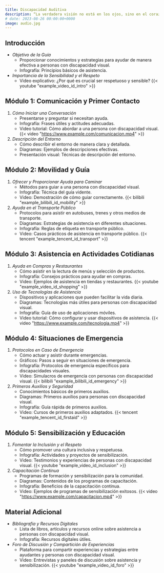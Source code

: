 ```yaml
---
title: Discapacidad Auditiva
description: “La verdadera visión no está en los ojos, sino en el corazón y en la mente que perciben más allá de lo visible. La discapacidad visual no limita la capacidad de soñar, crear y vivir plenamente.”
# date: 2023-08-26 00:00:00+0000
image: audio.jpg
---
```


## Introducción
- *Objetivo de la Guía*
  - Proporcionar conocimientos y estrategias para ayudar de manera efectiva a personas con discapacidad visual.
  - Infografía: Principios básicos de asistencia.
- *Importancia de la Sensibilidad y el Respeto*
  - Video explicativo: ¿Por qué es crucial ser respetuoso y sensible?
  {{< youtube "example_video_id_intro" >}}

## Módulo 1: Comunicación y Primer Contacto
1. *Cómo Iniciar una Conversación*
   - Presentarse y preguntar si necesitan ayuda.
   - Infografía: Frases útiles y actitudes adecuadas.
   - Video tutorial: Cómo abordar a una persona con discapacidad visual.
   {{< video "https://www.example.com/comunicacion.mp4" >}}
2. *Descripción del Entorno*
   - Cómo describir el entorno de manera clara y detallada.
   - Diagramas: Ejemplos de descripciones efectivas.
   - Presentación visual: Técnicas de descripción del entorno.
  
## Módulo 2: Movilidad y Guía
1. *Ofrecer y Proporcionar Ayuda para Caminar*
   - Métodos para guiar a una persona con discapacidad visual.
   - Infografía: Técnica del guía vidente.
   - Video: Demostración de cómo guiar correctamente.
   {{< bilibili "example_bilibili_id_mobility" >}}
2. *Ayuda en el Transporte Público*
   - Protocolos para asistir en autobuses, trenes y otros medios de transporte.
   - Diagramas: Estrategias de asistencia en diferentes situaciones.
   - Infografía: Reglas de etiqueta en transporte público.
   - Video: Casos prácticos de asistencia en transporte público.
   {{< tencent "example_tencent_id_transport" >}}

## Módulo 3: Asistencia en Actividades Cotidianas
1. *Ayuda en Compras y Restaurantes*
   - Cómo asistir en la lectura de menús y selección de productos.
   - Infografía: Consejos prácticos para ayudar en compras.
   - Video: Ejemplos de asistencia en tiendas y restaurantes.
   {{< youtube "example_video_id_shopping" >}}
2. *Uso de Tecnologías de Asistencia*
   - Dispositivos y aplicaciones que pueden facilitar la vida diaria.
   - Diagramas: Tecnologías más útiles para personas con discapacidad visual.
   - Infografía: Guía de uso de aplicaciones móviles.
   - Video tutorial: Cómo configurar y usar dispositivos de asistencia.
   {{< video "https://www.example.com/tecnologia.mp4" >}}

## Módulo 4: Situaciones de Emergencia
1. *Protocolos en Caso de Emergencia*
   - Cómo actuar y asistir durante emergencias.
   - Gráficos: Pasos a seguir en situaciones de emergencia.
   - Infografía: Protocolos de emergencia específicos para discapacidades visuales.
   - Video: Simulacros de emergencia con personas con discapacidad visual.
   {{< bilibili "example_bilibili_id_emergency" >}}
2. *Primeros Auxilios y Seguridad*
   - Conocimientos básicos de primeros auxilios.
   - Diagramas: Primeros auxilios para personas con discapacidad visual.
   - Infografía: Guía rápida de primeros auxilios.
   - Video: Cursos de primeros auxilios adaptados.
   {{< tencent "example_tencent_id_firstaid" >}}

## Módulo 5: Sensibilización y Educación
1. *Fomentar la Inclusión y el Respeto*
   - Cómo promover una cultura inclusiva y respetuosa.
   - Infografía: Actividades y proyectos de sensibilización.
   - Video: Testimonios y experiencias de personas con discapacidad visual.
   {{< youtube "example_video_id_inclusion" >}}
2. *Capacitación Continua*
   - Programas de formación y sensibilización para la comunidad.
   - Diagramas: Contenidos de los programas de capacitación.
   - Infografía: Beneficios de la capacitación continua.
   - Video: Ejemplos de programas de sensibilización exitosos.
   {{< video "https://www.example.com/capacitacion.mp4" >}}

## Material Adicional
- *Bibliografía y Recursos Digitales*
  - Lista de libros, artículos y recursos online sobre asistencia a personas con discapacidad visual.
  - Infografía: Recursos digitales útiles.
- *Foro de Discusión y Compartición de Experiencias*
  - Plataforma para compartir experiencias y estrategias entre ayudantes y personas con discapacidad visual.
  - Video: Entrevistas y paneles de discusión sobre asistencia y sensibilización.
  {{< youtube "example_video_id_foro" >}}
